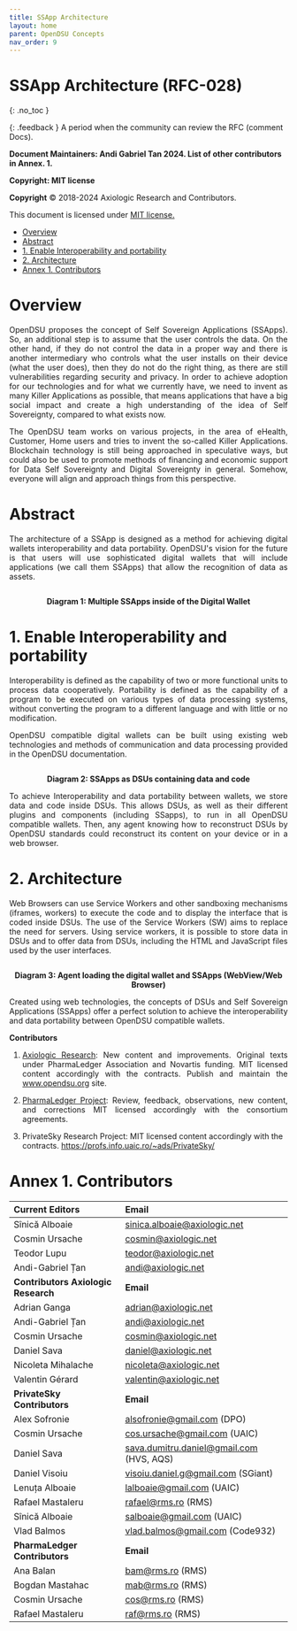```yaml
---
title: SSApp Architecture 
layout: home
parent: OpenDSU Concepts
nav_order: 9
---
```


# SSApp Architecture (RFC-028)
{: .no_toc }

{: .feedback }
A period when the community can review the RFC (comment Docs).



**Document Maintainers: Andi Gabriel Tan 2024. List of other contributors in Annex. 1.**

**Copyright: MIT license**

 **Copyright** © 2018-2024 Axiologic Research and Contributors.

This document is licensed under [MIT license.](https://en.wikipedia.org/wiki/MIT_License)
 
<!-- TOC -->
* [Overview](#overview)
* [Abstract](#abstract)
* [1. Enable Interoperability and portability](#1-enable-interoperability-and-portability)
* [2. Architecture](#2-architecture)
* [Annex 1. Contributors](#annex-1-contributors)
<!-- TOC -->





# **Overview**

<p style='text-align: justify;'>OpenDSU proposes the concept of Self Sovereign Applications (SSApps). So, an additional step is to assume that the user controls the data. On the other hand, if they do not control the data in a proper way and there is another intermediary who controls what the user installs on their device (what the user does), then they do not do the right thing, as there are still vulnerabilities regarding security and privacy. In order to achieve adoption for our technologies and for what we currently have, we need to invent as many Killer Applications as possible, that means applications that have a big social impact and create a high understanding of the idea of Self Sovereignty, compared to what exists now.
</p>

<p style='text-align: justify;'>The OpenDSU team works on various projects, in the area of eHealth, Customer, Home users and tries to invent the so-called Killer Applications. Blockchain technology is still being approached in speculative ways, but could also be used to promote methods of financing and economic support for Data Self Sovereignty and Digital Sovereignty in general. Somehow, everyone will align and approach things from this perspective.
</p>

# **Abstract**

<p style='text-align: justify;'>The architecture of a SSApp is designed as a method for achieving digital wallets interoperability and data portability. OpenDSU's vision for the future is that users will use sophisticated digital wallets that will include applications (we call them SSApps) that allow the recognition of data as assets.
</p>

<div style="text-align:center;">
    <img alt="" src="https://docs.google.com/drawings/d/e/2PACX-1vQMhWNGZzKHUfvA9nC6Xl-O-_w6rS5SXfM-Wts5SPyLiyUTfzi4mj_wZTGCcMbQvlAZTVvG6ndGTTls/pub?w=548&h=526" class="imgMain" style="max-width: 69%; margin-left: 0px;"/>
    <p><b>Diagram 1: Multiple SSApps inside of the Digital Wallet</b></p>
</div>


# **1. Enable Interoperability and portability**

<p style='text-align: justify;'>Interoperability is defined as the capability of two or more functional units to process data cooperatively. Portability is defined as the capability of a program to be executed on various types of data processing systems, without converting the program to a different language and with little or no modification.
</p>

<p style='text-align: justify;'>OpenDSU compatible digital wallets can be built using existing web technologies and methods of communication and data processing provided in the OpenDSU documentation.
</p>

<div style="text-align:center;">
    <img alt="" src="https://docs.google.com/drawings/d/e/2PACX-1vTS4xiV-wSSTO6vMiyfn4RXuOcHgTRWpwkG6heoqUtDseWXwWeRKos8WA1dVlTcZLK5CDTQRMluPa17/pub?w=842&h=346" class="imgMain" style="max-width: 69%; margin-left: 0px;"/>
    <p><b>Diagram 2: SSApps as DSUs containing data and code</b></p>
</div>



<p style='text-align: justify;'>To achieve Interoperability and data portability between wallets, we store data and code inside DSUs. This allows DSUs, as well as their different plugins and components (including SSapps), to run in all OpenDSU compatible wallets. Then, any agent knowing how to reconstruct DSUs by OpenDSU standards could reconstruct its content on your device or in a web browser.
</p>

# **2. Architecture**

<p style='text-align: justify;'>Web Browsers can use Service Workers and other sandboxing mechanisms (iframes, workers) to execute the code and to display the interface that is coded inside DSUs. The use of the Service Workers (SW) aims to replace the need for servers. Using service workers, it is possible to store data in DSUs and to offer data from DSUs, including the HTML and JavaScript files used by the user interfaces.
</p>

<div style="text-align:center;">
    <img alt="" src="https://docs.google.com/drawings/d/e/2PACX-1vTM2NHGA6Zcggwd1kEHP5NEbDob0JWPd9T7BWbJI-9BhncIlWrAQvdAjm8csZQ7cqi4IOFlqn874Mba/pub?w=659&h=486" class="imgMain" style="max-width: 69%; margin-left: 0px;"/>
    <p><b>Diagram 3: Agent loading the digital wallet and SSApps (WebView/Web Browser)</b></p>
</div>


<p style='text-align: justify;'>Created using web technologies, the concepts of DSUs and Self Sovereign Applications (SSApps) offer a perfect solution to achieve the interoperability and data portability between OpenDSU compatible wallets.
</p>




**Contributors**

1. <p style='text-align: justify;'><a href="https://www.axiologic.net/">Axiologic Research</a>: New content and improvements. Original texts under PharmaLedger Association and Novartis funding. MIT licensed content accordingly with the contracts. Publish and maintain the <a href="https://www.opendsu.org/">www.opendsu.org</a> site.

2. <p style='text-align: justify;'><a href="https://pharmaledger.org/">PharmaLedger Project</a>: Review, feedback, observations, new content, and corrections MIT licensed accordingly with the consortium agreements.

3. PrivateSky Research Project: MIT licensed content accordingly with the contracts. 
<a href="https://profs.info.uaic.ro/~ads/PrivateSky/"> https://profs.info.uaic.ro/~ads/PrivateSky/</a>





# **Annex 1. Contributors**

|**Current Editors**                  |**Email**                                 |
|:------------------------------------|:-----------------------------------------|
|Sînică Alboaie                       | sinica.alboaie@axiologic.net             |
|Cosmin Ursache                       | cosmin@axiologic.net                     |
|Teodor Lupu                          | teodor@axiologic.net                     |
|Andi-Gabriel Țan                     | andi@axiologic.net                       |
|**Contributors Axiologic Research**  | **Email**                                |
|Adrian Ganga                         | adrian@axiologic.net                     |
|Andi-Gabriel Țan                     | andi@axiologic.net                       |
|Cosmin Ursache                       | cosmin@axiologic.net                     |
|Daniel Sava                          | daniel@axiologic.net                     |
|Nicoleta Mihalache                   | nicoleta@axiologic.net                   |
|Valentin Gérard                      | valentin@axiologic.net                   |
|**PrivateSky Contributors**          |**Email**                                 |
|Alex Sofronie                        | alsofronie@gmail.com (DPO)               |
|Cosmin Ursache                       | cos.ursache@gmail.com (UAIC)             |
|Daniel Sava                          | sava.dumitru.daniel@gmail.com (HVS, AQS) |
|Daniel Visoiu                        | visoiu.daniel.g@gmail.com (SGiant)       |
|Lenuța Alboaie                       | lalboaie@gmail.com (UAIC)                |
|Rafael Mastaleru                     | rafael@rms.ro (RMS)                      |
|Sînică Alboaie                       | salboaie@gmail.com (UAIC)                |
|Vlad Balmos                          | vlad.balmos@gmail.com (Code932)          |
|**PharmaLedger Contributors**        | **Email**                                |
|Ana Balan                            | bam@rms.ro (RMS)                         |
|Bogdan Mastahac                      | mab@rms.ro (RMS)                         |
|Cosmin Ursache                       | cos@rms.ro (RMS)                         |
|Rafael Mastaleru                     | raf@rms.ro (RMS)                         |